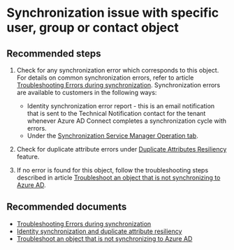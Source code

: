 <properties
    pageTitle="Synchronization issue with specific user, group or contact object"
    description="Synchronization issue with specific user, group or contact object"
    service="microsoft.aad"
    resource="Microsoft_AAD_IAM"
    authors="cychua"
    ms.author="cychua"
    displayOrder="53"
    selfHelpType="resource"
    supportTopicIds=""
    resourceTags="userandgroups_overview, userandgroups_user, userandgroups_group, directory_overview, directory_ad_connect"
    productPesIds=""
    cloudEnvironments="MoonCake"
	articleId="active-directory-aadconnect-sync-objectsync-singleobjectissue-mooncake"
/>

# Synchronization issue with specific user, group or contact object

## **Recommended steps**

1. Check for any synchronization error which corresponds to this object. For details on common synchronization errors, refer to article [Troubleshooting Errors during synchronization](https://docs.azure.cn/active-directory/hybrid/tshoot-connect-sync-errors). Synchronization errors are available to customers in the following ways:

    * Identity synchronization error report - this is an email notification that is sent to the Technical Notification contact for the tenant whenever Azure AD Connect completes a synchronization cycle with errors.
    * Under the [Synchronization Service Manager Operation tab](https://docs.azure.cn/active-directory/hybrid/how-to-connect-sync-service-manager-ui-operations).

2. Check for duplicate attribute errors under [Duplicate Attributes Resiliency](https://docs.azure.cn/active-directory/hybrid/how-to-connect-syncservice-duplicate-attribute-resiliency) feature.

3. If no error is found for this object, follow the troubleshooting steps described in article [Troubleshoot an object that is not synchronizing to Azure AD](https://docs.azure.cn/active-directory/hybrid/tshoot-connect-object-not-syncing).

## **Recommended documents**

* [Troubleshooting Errors during synchronization](https://docs.azure.cn/active-directory/hybrid/tshoot-connect-sync-errors)
* [Identity synchronization and duplicate attribute resiliency](https://docs.azure.cn/active-directory/hybrid/how-to-connect-syncservice-duplicate-attribute-resiliency)
* [Troubleshoot an object that is not synchronizing to Azure AD](https://docs.azure.cn/active-directory/hybrid/tshoot-connect-object-not-syncing)
